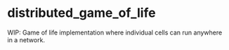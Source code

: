 # distributed_game_of_life
WIP: Game of life implementation where individual cells can run anywhere in a network.
